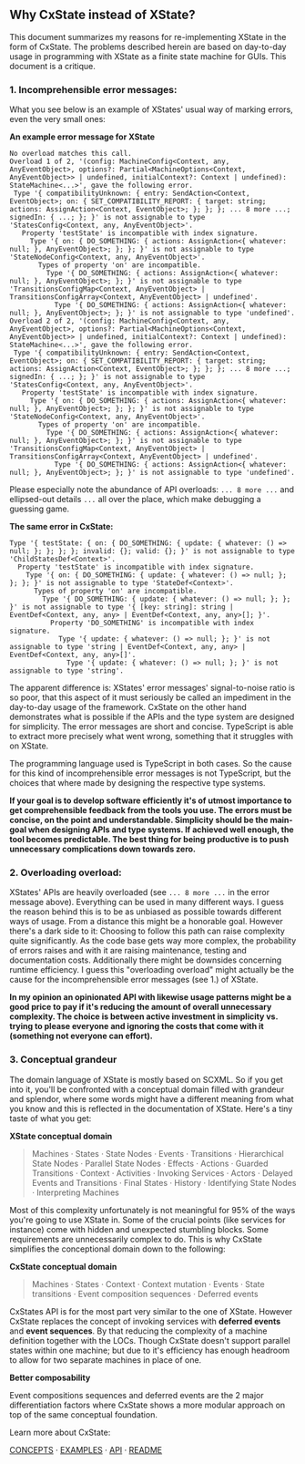 ## Why CxState instead of XState?

This document summarizes my reasons for re-implementing XState in the form of CxState. The problems described herein are based on day-to-day usage in programming with XState as a finite state machine for GUIs. This document is a critique.

### 1. Incomprehensible error messages:

What you see below is an example of XStates' usual way of marking errors, even the very small ones:

**An example error message for XState**

 ```ascii
 No overload matches this call.
Overload 1 of 2, '(config: MachineConfig<Context, any, AnyEventObject>, options?: Partial<MachineOptions<Context, AnyEventObject>> | undefined, initialContext?: Context | undefined): StateMachine<...>', gave the following error.
  Type '{ compatibilityUnknown: { entry: SendAction<Context, EventObject>; on: { SET_COMPATIBILITY_REPORT: { target: string; actions: AssignAction<Context, EventObject>; }; }; }; ... 8 more ...; signedIn: { ...; }; }' is not assignable to type 'StatesConfig<Context, any, AnyEventObject>'.
    Property 'testState' is incompatible with index signature.
      Type '{ on: { DO_SOMETHING: { actions: AssignAction<{ whatever: null; }, AnyEventObject>; }; }; }' is not assignable to type 'StateNodeConfig<Context, any, AnyEventObject>'.
        Types of property 'on' are incompatible.
          Type '{ DO_SOMETHING: { actions: AssignAction<{ whatever: null; }, AnyEventObject>; }; }' is not assignable to type 'TransitionsConfigMap<Context, AnyEventObject> | TransitionsConfigArray<Context, AnyEventObject> | undefined'.
            Type '{ DO_SOMETHING: { actions: AssignAction<{ whatever: null; }, AnyEventObject>; }; }' is not assignable to type 'undefined'.
Overload 2 of 2, '(config: MachineConfig<Context, any, AnyEventObject>, options?: Partial<MachineOptions<Context, AnyEventObject>> | undefined, initialContext?: Context | undefined): StateMachine<...>', gave the following error.
  Type '{ compatibilityUnknown: { entry: SendAction<Context, EventObject>; on: { SET_COMPATIBILITY_REPORT: { target: string; actions: AssignAction<Context, EventObject>; }; }; }; ... 8 more ...; signedIn: { ...; }; }' is not assignable to type 'StatesConfig<Context, any, AnyEventObject>'.
    Property 'testState' is incompatible with index signature.
      Type '{ on: { DO_SOMETHING: { actions: AssignAction<{ whatever: null; }, AnyEventObject>; }; }; }' is not assignable to type 'StateNodeConfig<Context, any, AnyEventObject>'.
        Types of property 'on' are incompatible.
          Type '{ DO_SOMETHING: { actions: AssignAction<{ whatever: null; }, AnyEventObject>; }; }' is not assignable to type 'TransitionsConfigMap<Context, AnyEventObject> | TransitionsConfigArray<Context, AnyEventObject> | undefined'.
            Type '{ DO_SOMETHING: { actions: AssignAction<{ whatever: null; }, AnyEventObject>; }; }' is not assignable to type 'undefined'.
 ```

Please especially note the abundance of API overloads: `... 8 more ...` and ellipsed-out details `...` all over the place, which make debugging a guessing game.

**The same error in CxState:**

```ascii
Type '{ testState: { on: { DO_SOMETHING: { update: { whatever: () => null; }; }; }; }; invalid: {}; valid: {}; }' is not assignable to type 'ChildStatesDef<Context>'.
  Property 'testState' is incompatible with index signature.
    Type '{ on: { DO_SOMETHING: { update: { whatever: () => null; }; }; }; }' is not assignable to type 'StateDef<Context>'.
      Types of property 'on' are incompatible.
        Type '{ DO_SOMETHING: { update: { whatever: () => null; }; }; }' is not assignable to type '{ [key: string]: string | EventDef<Context, any, any> | EventDef<Context, any, any>[]; }'.
          Property 'DO_SOMETHING' is incompatible with index signature.
            Type '{ update: { whatever: () => null; }; }' is not assignable to type 'string | EventDef<Context, any, any> | EventDef<Context, any, any>[]'.
              Type '{ update: { whatever: () => null; }; }' is not assignable to type 'string'.
```

The apparent difference is: XStates' error messages' signal-to-noise ratio is so poor, that this aspect of it must seriously be called an impediment in the day-to-day usage of the framework. CxState on the other hand demonstrates what is possible if the APIs and the type system are designed for simplicity. The error messages are short and concise. TypeScript is able to extract more precisely what went wrong, something that it struggles with on XState.

The programming language used is TypeScript in both cases. So the cause for this kind of incomprehensible error messages is not TypeScript, but the choices that where made by designing the respective type systems.

**If your goal is to develop software efficiently it's of utmost importance to get comprehensible feedback from the tools you use. The errors must be concise, on the point and understandable. Simplicity should be the main-goal when designing APIs and type systems. If achieved well enough, the tool becomes predictable. The best thing for being productive is to push unnecessary complications down towards zero.**

### 2. Overloading overload:

XStates' APIs are heavily overloaded (see `... 8 more ...` in the error message above). Everything can be used in many different ways. I guess the reason behind this is to be as unbiased as possible towards different ways of usage. From a distance this might be a honorable goal. However there's a dark side to it: Choosing to follow this path can raise complexity quite significantly. As the code base gets way more complex, the probability of errors raises and with it are raising maintenance, testing and documentation costs. Additionally there might be downsides concerning runtime efficiency. I guess this "overloading overload" might actually be the cause for the incomprehensible error messages (see 1.) of XState.

**In my opinion an opinionated API with likewise usage patterns might be a good price to pay if it's reducing the amount of overall unnecessary complexity. The choice is between active investment in simplicity vs. trying to please everyone and ignoring the costs that come with it (something not everyone can effort).**

### 3. Conceptual grandeur

The domain language of XState is mostly based on SCXML. So if you get into it, you'll be confronted with a conceptual domain filled with grandeur and splendor, where some words might have a different meaning from what you know and this is reflected in the documentation of XState. Here's a tiny taste of what you get:

**XState conceptual domain**

> Machines · States · State Nodes · Events · Transitions · Hierarchical State Nodes · Parallel State Nodes · Effects · Actions · Guarded Transitions · Context · Activities · Invoking Services · Actors · Delayed Events and Transitions · Final States · History · Identifying State Nodes · Interpreting Machines

Most of this complexity unfortunately is not meaningful for 95% of the ways you're going to use XState in. Some of the crucial points (like services for instance) come with hidden and unexpected stumbling blocks. Some requirements are unnecessarily complex to do. This is why CxState simplifies the conceptional domain down to the following:

**CxState conceptual domain**

> Machines · States · Context · Context mutation · Events · State transitions · Event composition sequences · Deferred events

CxStates API is for the most part very similar to the one of XState. However CxState replaces the concept of invoking services with **deferred events** and **event sequences**. By that reducing the complexity of a machine definition together with the LOCs. Though CxState doesn't support parallel states within one machine; but due to it's efficiency has enough headroom to allow for two separate machines in place of one.

**Better composability**

Event compositions sequences and deferred events are the 2 major differentiation factors where CxState shows a more modular approach on top of the same conceptual foundation.

Learn more about CxState:

[CONCEPTS](CONCEPTS.md) · [EXAMPLES](EXAMPLES.md) · [API](docs) · [README](README.md)

